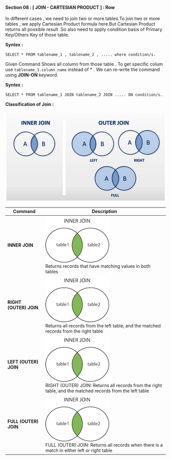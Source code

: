 
<br>
<br>

#### Section 08 : [ JOIN - CARTESIAN PRODUCT ] : Row 


In different cases , we need to join two or more tables.To join two or more tables , we apply Cartesian Product formula here.But Cartesian Product returns all possible result .So also need to apply condition basis of Primary Key/Others Key of those table.

**Syntex :** 
```
SELECT * FROM tablename_1 , tablename_2 , ..... where condition/s.
```
Given Command Shows all column from those table . To get specific colum use ```tablename_1.column_name``` instead of * . We can re-write the command using **JOIN-ON** keyword.

**Syntex :** 

```
SELECT * FROM tablename_1 JOIN tablename_2 JOIN ..... ON condition/s.
```

**Classification of Join :** 
  
<img src="images/Join-Inner-Outer.jpg"> 


| Command    | Description |
| ----------- | ----------- |
|  **INNER JOIN** | <img src="images/inner.gif">  <br> Returns records that have matching values in both tables |
| **RIGHT (OUTER) JOIN** |<img src="images/inner.gif">  <br>Returns all records from the left table, and the matched records from the right table|
| **LEFT (OUTER) JOIN** |<img src="images/inner.gif">  <br>RIGHT (OUTER) JOIN: Returns all records from the right table, and the matched records from the left table|
| **FULL (OUTER) JOIN** |<img src="images/inner.gif">  <br>FULL (OUTER) JOIN: Returns all records when there is a match in either left or right table|
